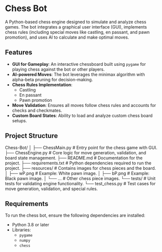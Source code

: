 # Chess Bot

A Python-based chess engine designed to simulate and analyze chess games. The bot integrates a graphical user interface (GUI), implements chess rules (including special moves like castling, en passant, and pawn promotion), and uses AI to calculate and make optimal moves.

## Features

- **GUI for Gameplay**: An interactive chessboard built using `pygame` for playing chess against the bot or other players.
- **AI-powered Moves**: The bot leverages the minimax algorithm with alpha-beta pruning for decision-making.
- **Chess Rules Implementation**:
  - Castling
  - En passant
  - Pawn promotion
- **Move Validation**: Ensures all moves follow chess rules and accounts for checks and checkmates.
- **Custom Board States**: Ability to load and analyze custom chess board setups.

## Project Structure
Chess-Bot/
│
├── ChessMain.py          # Entry point for the chess game with GUI.
├── ChessEngine.py        # Core logic for move generation, validation, and board state management.
├── README.md             # Documentation for the project.
├── requirements.txt      # Python dependencies required to run the project.
├── resources/            # Contains images for chess pieces and the board.
│   ├── wP.png            # Example: White pawn image.
│   ├── bP.png            # Example: Black pawn image.
│   └── …               # Other chess piece images.
└── tests/                # Unit tests for validating engine functionality.
└── test_chess.py     # Test cases for move generation, validation, and special rules.

## Requirements

To run the chess bot, ensure the following dependencies are installed:

- Python 3.8 or later
- Libraries:
  - `pygame`
  - `numpy`
  - `chess`
